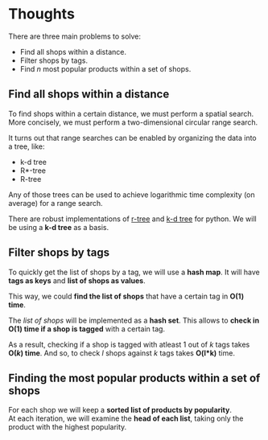 Thoughts
========


There are three main problems to solve:
* Find all shops within a distance.
* Filter shops by tags. 
* Find _n_ most popular products within a set of shops.  
  
  
Find all shops within a distance
--------------------------------

To find shops within a certain distance, we must perform a spatial search.  
More concisely, we must perform a two-dimensional circular range search.  

It turns out that range searches can be enabled by organizing the data into a tree, like:  
  * k-d tree
  * R*-tree 
  * R-tree

Any of those trees can be used to achieve logarithmic time complexity (on average) for a range search.

There are robust implementations of
[r-tree](https://pypi.python.org/pypi/Rtree/) and
[k-d tree](http://docs.scipy.org/doc/scipy-0.14.0/reference/spatial.html) 
for python. We will be using a __k-d tree__ as a basis.



Filter shops by tags
--------------------

To quickly get the list of shops by a tag,
we will use a __hash map__. It will have __tags as keys__ and __list of shops as values__.
  
This way, we could __find the list of shops__ that have a certain tag in __O(1) time__.

The _list of shops_ will be implemented as a __hash set__.
This allows to __check in O(1) time if a shop is tagged__ with a certain tag.

As a result, checking if a shop is tagged with atleast 1 out of _k_ tags
takes __O(_k_) time__. And so, to check _l_ shops against _k_ tags takes __O(l*k)__ time.


Finding the most popular products within a set of shops
-------------------------------------------------------

For each shop we will keep a __sorted list of products by popularity__.  
At each iteration, we will examine the __head of each list__, taking only the product with the highest popularity.
